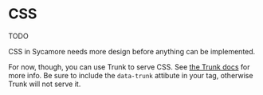 # CSS

TODO

CSS in Sycamore needs more design before anything can be implemented.

For now, though, you can use Trunk to serve CSS. See [the Trunk docs](https://trunkrs.dev/assets/#css) for more info. Be sure to include the `data-trunk` attibute in your <link> tag, otherwise Trunk will not serve it.
